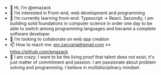 - 👋 Hi, I’m @emazack
- 👀 I’m interested in Front-end, web development and programming
- 🌱 I’m currently learning front-end: Typescript -> React. Secondly, I am building
solid foundations in computer science in order one day to be able to switch among programming languages and became a complete software developer
- 💞️ I’m looking to collaborate on web app creation
- 📫 How to reach me: em.zaccaria@gmail.com <-> https://github.com/emazack
- 🤪 I am crazy: I want to be the living proof that talent does not exist, it's just matter of commitment and passion. I am passionate about problem solving and programming. I believe in multidisciplinary mindset.
